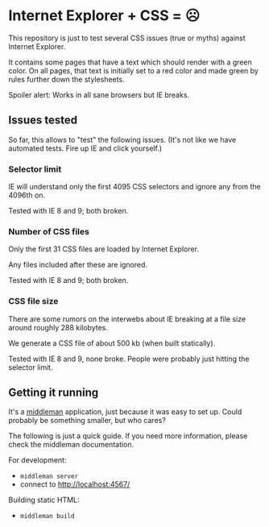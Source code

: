 # Internet Explorer + CSS = ☹

This repository is just to test several CSS issues (true or myths) against Internet Explorer.

It contains some pages that have a text which should render with a green color. On all pages, that text is initially set to a red color and made green by rules further down the stylesheets.

Spoiler alert: Works in all sane browsers but IE breaks.

## Issues tested

So far, this allows to "test" the following issues. (It's not like we have automated tests. Fire up IE and click yourself.)

### Selector limit

IE will understand only the first 4095 CSS selectors and ignore any from the 4096th on.

Tested with IE 8 and 9; both broken.

### Number of CSS files

Only the first 31 CSS files are loaded by Internet Explorer.

Any files included after these are ignored.

Tested with IE 8 and 9; both broken.

### CSS file size

There are some rumors on the interwebs about IE breaking at a file size around roughly 288 kilobytes.

We generate a CSS file of about 500 kb (when built statically).

Tested with IE 8 and 9, none broke. People were probably just hitting the selector limit.

## Getting it running

It's a [middleman](http://middlemanapp.com/) application, just because it was easy to set up. Could probably be something smaller, but who cares?

The following is just a quick guide. If you need more information, please check the middleman documentation.

For development:

* `middleman server`
* connect to <http://localhost:4567/>

Building static HTML:

* `middleman build`